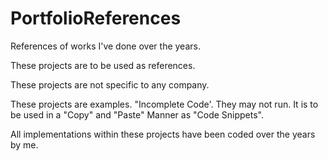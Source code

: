 # PortfolioReferences
References of works I've done over the years. 

These projects are to be used as references. 

These projects are not specific to any company.

These projects are examples. "Incomplete Code'. They may not run. It is to be used in a "Copy" and "Paste" Manner as "Code Snippets".

All implementations within these projects have been coded over the years by me. 
